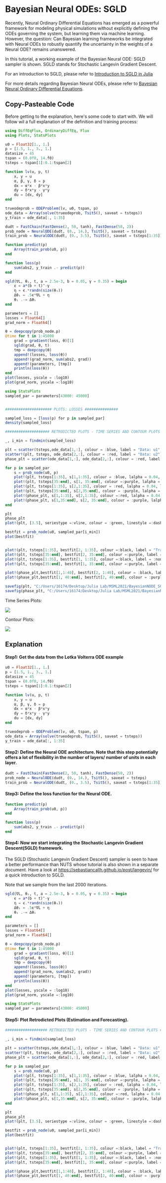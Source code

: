 # Bayesian Neural ODEs: SGLD
Recently, Neural Ordinary Differential Equations has emerged as a powerful framework for modeling physical simulations without explicitly defining the ODEs governing the system, but learning them via machine learning. 
However, the question: Can Bayesian learning frameworks be integrated with Neural ODEs to robustly quantify the uncertainty in the weights of a Neural ODE? remains unanswered.

In this tutorial, a working example of the Bayesian Neural ODE: SGLD sampler is shown. SGLD stands for Stochastic Langevin Gradient Descent.

For an introduction to SGLD, please refer to [Introduction to SGLD in Julia](https://sebastiancallh.github.io/post/langevin/)

For more details regarding Bayesian Neural ODEs, please refer to [Bayesian Neural Ordinary Differential Equations](https://arxiv.org/abs/2012.07244).

## Copy-Pasteable Code

Before getting to the explanation, here's some code to start with. We will follow
wil a full explanation of the definition and training process:

```julia
using DiffEqFlux, OrdinaryDiffEq, Flux
using Plots, StatsPlots

u0 = Float32[1., 1.]
p = [1.5, 1., 3., 1.]
datasize = 45
tspan = (0.0f0, 14.f0)
tsteps = tspan[1]:0.1:tspan[2]

function lv(u, p, t)
    x, y = u
    α, β, γ, δ = p
    dx = α*x - β*x*y
    dy = δ*x*y - γ*y
    du = [dx, dy]
end

trueodeprob = ODEProblem(lv, u0, tspan, p)
ode_data = Array(solve(trueodeprob, Tsit5(), saveat = tsteps))
y_train = ode_data[:, 1:35]

dudt = FastChain(FastDense(2, 50, tanh), FastDense(50, 2))
prob_node = NeuralODE(dudt, (0., 14.), Tsit5(), saveat = tsteps)
train_prob = NeuralODE(dudt, (0., 3.5), Tsit5(), saveat = tsteps[1:35])

function predict(p)
    Array(train_prob(u0, p))
end

function loss(p)
    sum(abs2, y_train .- predict(p))
end

sgld(∇L, θᵢ, t, a = 2.5e-3, b = 0.05, γ = 0.35) = begin
    ϵ = a*(b + t)^-γ
    η = ϵ.*randn(size(θᵢ))
    Δθᵢ = .5ϵ*∇L + η
    θᵢ .-= Δθᵢ
end

parameters = []
losses = Float64[]
grad_norm = Float64[]

θ = deepcopy(prob_node.p)
@time for t in 1:45000
    grad = gradient(loss, θ)[1]
    sgld(grad, θ, t)
    tmp = deepcopy(θ)
    append!(losses, loss(θ))
    append!(grad_norm, sum(abs2, grad))
    append!(parameters, [tmp])
    println(loss(θ))
end
plot(losses, yscale = :log10)
plot(grad_norm, yscale =:log10)

using StatsPlots
sampled_par = parameters[43000: 45000]


##################### PLOTS: LOSSES ###############

sampled_loss = [loss(p) for p in sampled_par]
density(sampled_loss)

#################### RETRODICTED PLOTS - TIME SERIES AND CONTOUR PLOTS ####################

_, i_min = findmin(sampled_loss)

plt = scatter(tsteps,ode_data[1,:], colour = :blue, label = "Data: u1", ylim = (-.5, 10.))
scatter!(plt, tsteps, ode_data[2,:], colour = :red, label = "Data: u2")
phase_plt = scatter(ode_data[1,:], ode_data[2,:], colour = :red, label = "Data", xlim = (-.25, 7.), ylim = (-2., 6.5))

for p in sampled_par
    s = prob_node(u0, p)
    plot!(plt, tsteps[1:35], s[1,1:35], colour = :blue, lalpha = 0.04, label =:none)
    plot!(plt, tsteps[35:end], s[1, 35:end], colour =:purple, lalpha = 0.04, label =:none)
    plot!(plt, tsteps[1:35], s[2,1:35], colour = :red, lalpha = 0.04, label=:none)
    plot!(plt, tsteps[35:end], s[2,35:end], colour = :purple, lalpha = 0.04, label=:none)
    plot!(phase_plt, s[1,1:35], s[2,1:35], colour =:red, lalpha = 0.04, label=:none)
    plot!(phase_plt, s[1,35:end], s[2, 35:end], colour = :purple, lalpha = 0.04, label=:none)
end

plt
phase_plt
plot!(plt, [3.5], seriestype =:vline, colour = :green, linestyle =:dash,label = "Training Data End")

bestfit = prob_node(u0, sampled_par[i_min])
plot(bestfit)


plot!(plt, tsteps[1:35], bestfit[2, 1:35], colour =:black, label = "Training: Best fit prediction")
plot!(plt, tsteps[35:end], bestfit[2, 35:end], colour =:purple, label = "Forecasting: Best fit prediction")
plot!(plt, tsteps[1:35], bestfit[1, 1:35], colour =:black, label = :none)
plot!(plt, tsteps[35:end], bestfit[1, 35:end], colour =:purple, label = :none)

plot!(phase_plt,bestfit[1,1:40], bestfit[2, 1:40], colour = :black, label = "Training: Best fit prediction")
plot!(phase_plt,bestfit[1, 40:end], bestfit[2, 40:end], colour = :purple, label = "Forecasting: Best fit prediction")

savefig(plt, "C:/Users/16174/Desktop/Julia Lab/MSML2021/BayesianNODE_SGLD_Plot1.png")
savefig(phase_plt, "C:/Users/16174/Desktop/Julia Lab/MSML2021/BayesianNODE_SGLD_Plot2.png")

```

Time Series Plots:

![](https://raw.githubusercontent.com/RajDandekar/BayesianNeuralODE.jl/master/BayesianNODE_SGLD_Plot1.png?token=AAN25HQGSTDIU23DMMDGCFC73JCNM)

Contour Plots:

![](https://raw.githubusercontent.com/RajDandekar/BayesianNeuralODE.jl/master/BayesianNODE_SGLD_Plot2.png?token=AAN25HRJAI5VNFTAFYSLR7C73JCN4)

## Explanation

#### Step1: Get the data from the Lotka Volterra ODE example

```julia
u0 = Float32[1., 1.]
p = [1.5, 1., 3., 1.]
datasize = 45
tspan = (0.0f0, 14.f0)
tsteps = tspan[1]:0.1:tspan[2]

function lv(u, p, t)
    x, y = u
    α, β, γ, δ = p
    dx = α*x - β*x*y
    dy = δ*x*y - γ*y
    du = [dx, dy]
end

trueodeprob = ODEProblem(lv, u0, tspan, p)
ode_data = Array(solve(trueodeprob, Tsit5(), saveat = tsteps))
y_train = ode_data[:, 1:35]

```

#### Step2: Define the Neural ODE architecture. Note that this step potentially offers a lot of flexibility in the number of layers/ number of units in each layer.

```julia
dudt = FastChain(FastDense(2, 50, tanh), FastDense(50, 2))
prob_node = NeuralODE(dudt, (0., 14.), Tsit5(), saveat = tsteps)
train_prob = NeuralODE(dudt, (0., 3.5), Tsit5(), saveat = tsteps[1:35])
```

#### Step3: Define the loss function for the Neural ODE.

```julia
function predict(p)
    Array(train_prob(u0, p))
end

function loss(p)
    sum(abs2, y_train .- predict(p))
end
```

#### Step4: Now we start integrating the Stochastic Langevin Gradient Descent(SGLD) framework.

The SGLD (Stochastic Langevin Gradient Descent) sampler is seen to have a better performance than NUTS whose tutorial is also shown in a separate document.
Have a look at https://sebastiancallh.github.io/post/langevin/ for a quick introduction to SGLD.

Note that we sample from the last 2000 iterations.

```julia
sgld(∇L, θᵢ, t, a = 2.5e-3, b = 0.05, γ = 0.35) = begin
    ϵ = a*(b + t)^-γ
    η = ϵ.*randn(size(θᵢ))
    Δθᵢ = .5ϵ*∇L + η
    θᵢ .-= Δθᵢ
end

parameters = []
losses = Float64[]
grad_norm = Float64[]

θ = deepcopy(prob_node.p)
@time for t in 1:45000
    grad = gradient(loss, θ)[1]
    sgld(grad, θ, t)
    tmp = deepcopy(θ)
    append!(losses, loss(θ))
    append!(grad_norm, sum(abs2, grad))
    append!(parameters, [tmp])
    println(loss(θ))
end
plot(losses, yscale = :log10)
plot(grad_norm, yscale =:log10)

using StatsPlots
sampled_par = parameters[43000: 45000]
```

#### Step5: Plot Retrodicted Plots (Estimation and Forecasting).


```julia
################### RETRODICTED PLOTS - TIME SERIES AND CONTOUR PLOTS ####################

_, i_min = findmin(sampled_loss)

plt = scatter(tsteps,ode_data[1,:], colour = :blue, label = "Data: u1", ylim = (-.5, 10.))
scatter!(plt, tsteps, ode_data[2,:], colour = :red, label = "Data: u2")
phase_plt = scatter(ode_data[1,:], ode_data[2,:], colour = :red, label = "Data", xlim = (-.25, 7.), ylim = (-2., 6.5))

for p in sampled_par
    s = prob_node(u0, p)
    plot!(plt, tsteps[1:35], s[1,1:35], colour = :blue, lalpha = 0.04, label =:none)
    plot!(plt, tsteps[35:end], s[1, 35:end], colour =:purple, lalpha = 0.04, label =:none)
    plot!(plt, tsteps[1:35], s[2,1:35], colour = :red, lalpha = 0.04, label=:none)
    plot!(plt, tsteps[35:end], s[2,35:end], colour = :purple, lalpha = 0.04, label=:none)
    plot!(phase_plt, s[1,1:35], s[2,1:35], colour =:red, lalpha = 0.04, label=:none)
    plot!(phase_plt, s[1,35:end], s[2, 35:end], colour = :purple, lalpha = 0.04, label=:none)
end

plt
phase_plt
plot!(plt, [3.5], seriestype =:vline, colour = :green, linestyle =:dash,label = "Training Data End")

bestfit = prob_node(u0, sampled_par[i_min])
plot(bestfit)


plot!(plt, tsteps[1:35], bestfit[2, 1:35], colour =:black, label = "Training: Best fit prediction")
plot!(plt, tsteps[35:end], bestfit[2, 35:end], colour =:purple, label = "Forecasting: Best fit prediction")
plot!(plt, tsteps[1:35], bestfit[1, 1:35], colour =:black, label = :none)
plot!(plt, tsteps[35:end], bestfit[1, 35:end], colour =:purple, label = :none)

plot!(phase_plt,bestfit[1,1:40], bestfit[2, 1:40], colour = :black, label = "Training: Best fit prediction")
plot!(phase_plt,bestfit[1, 40:end], bestfit[2, 40:end], colour = :purple, label = "Forecasting: Best fit prediction")

```

